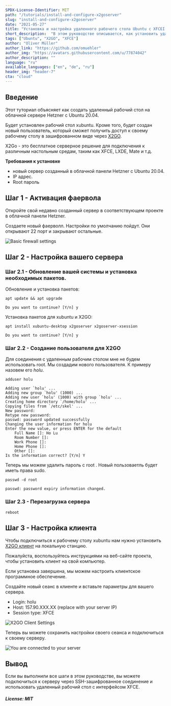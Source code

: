 ```yaml
---
SPDX-License-Identifier: MIT
path: "/tutorials/install-and-configure-x2goserver"
slug: "install-and-configure-x2goserver"
date: "2021-05-27"
title: "Установка и настройка удаленного рабочего стола Ubuntu с XFCEI используя X2Go"
short_description:  "В этом руководстве описывается, как установить удаленный рабочий стол Ubuntu с X2Go-Server в облаке Hetzner с XFCE"
tags: ["Ubuntu", "X2GO", "XFCE"]
author: "Oliver Müller"
author_link: "https://github.com/omuehler"
author_img: "https://avatars.githubusercontent.com/u/77874042"
author_description: ""
language: "ru"
available_languages: ["en", "de", "ru"]
header_img: "header-7"
cta: "cloud"
---
```


## Введение

Этот туториал объясняет как создать удаленный рабочий стол на облачной сервере Hetzner с Ubuntu 20.04.

Будет установлен рабочий стол xubuntu. Кроме того, будет создан новый пользователь, который сможет получить доступ к своему рабочему столу в зашифрованном виде через [X2GO](https://wiki.x2go.org/doku.php ).

X2Go - это бесплатное серверное решение для подключения к различным настольным средам, таким как XFCE, LXDE, Mate и т.д.

**Требования к установке**

 - новый сервер созданный в облачной панели Hetzner с Ubuntu 20.04.
 - IP адрес.
 - Root пароль

## Шаг 1 - Активация фаервола

Откройте свой недавно созданный сервер в соответствующем проекте в облачной панели Hetzner.

Создаете новый фаерволл. Настройки по умолчанию пойдут. Они открывают 22 порт и закрывают остальные.

![Basic firewall settings](images/firewall.png)

## Шаг 2 - Настройка вашего сервера

### Шаг 2.1 - Обновление вашей системы и установка необходимых пакетов.

Обновление и установка пакетов:

`apt update && apt upgrade`

```Shell
Do you want to continue? [Y/n] y
```

Установка пакетов для xubuntu и X2GO:

`apt install xubuntu-desktop x2goserver x2goserver-xsession`

```Shell
Do you want to continue? [Y/n] y
```

### Шаг 2.2 - Создание пользователя для X2GO

Для соединения с удаленным рабочим столом мне не будем использовать root. Мы создадим нового пользователя. К примеру назовем его _holu_.

`adduser holu`

```Shell
Adding user `holu' ...
Adding new group `holu' (1000) ...
Adding new user `holu' (1000) with group `holu' ...
Creating home directory `/home/holu' ...
Copying files from `/etc/skel' ...
New password: 
Retype new password: 
passwd: password updated successfully
Changing the user information for holu
Enter the new value, or press ENTER for the default
	Full Name []: Ho Lu       
	Room Number []:  
	Work Phone []: 
	Home Phone []: 
	Other []: 
Is the information correct? [Y/n] Y
```
Теперь мы можем удалить пароль с root . Новый пользоваетль будет иметь права sudo.

`passwd -d root`

```Shell
passwd: password expiry information changed.
```

### Шаг 2.3 - Перезагрузка сервера

`reboot`

## Шаг 3 - Настройка клиента

Чтобы подключиться к рабочему столу xubuntu нам нужно установить [X2GO клиент](https://wiki.x2go.org/doku.php/doc:installation:x2goclient) на локальную станцию.

Пожалуйста, воспользуйтесь инструкциями на веб-сайте проекта, чтобы установить клиент на свой компьютер.

Если установка завершена, мы можем настроить клиентское программное обеспечение.

Создайте новый сеанс в клиенте и вставьте параметры для вашего сервера.

 - Login: holu
 - Host: 157.90.XXX.XX (replace with your server IP)
 - Session type: XFCE

![X2GO Client Settings](images/x2go-client.png)

Теперь вы можете сохранить настройки своего сеанса и подключиться к своему серверу.

![You are connected to your server](images/connection.png)

## Вывод

Если вы выполнили все шаги в этом руководстве, вы можете подключиться к серверу через SSH-зашифрованное соединение и использовать удаленный рабочий стол с интерфейсом XFCE.

##### License: MIT

<!--

Contributor's Certificate of Origin

By making a contribution to this project, I certify that:

(a) The contribution was created in whole or in part by me and I have
    the right to submit it under the license indicated in the file; or

(b) The contribution is based upon previous work that, to the best of my
    knowledge, is covered under an appropriate license and I have the
    right under that license to submit that work with modifications,
    whether created in whole or in part by me, under the same license
    (unless I am permitted to submit under a different license), as
    indicated in the file; or

(c) The contribution was provided directly to me by some other person
    who certified (a), (b) or (c) and I have not modified it.

(d) I understand and agree that this project and the contribution are
    public and that a record of the contribution (including all personal
    information I submit with it, including my sign-off) is maintained
    indefinitely and may be redistributed consistent with this project
    or the license(s) involved.

Signed-off-by: Oliver Müller, oliver.mueller@hetzner.com

-->
